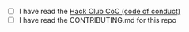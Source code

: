 <!--
Hello! Thank you so much for submitting a PR!
-->

- [ ] I have read the [Hack Club CoC (code of conduct)](https://hackclub.com/conduct/)
- [ ] I have read the CONTRIBUTING.md for this repo
